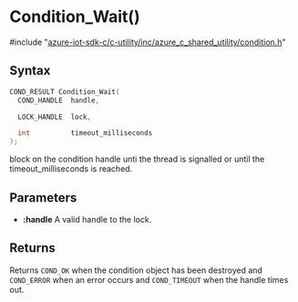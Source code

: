 # Condition_Wait()

\#include "[azure-iot-sdk-c/c-utility/inc/azure_c_shared_utility/condition.h](../iot-c-ref-condition-h.md)"  

## Syntax

```C
COND_RESULT Condition_Wait(
  COND_HANDLE  handle,

  LOCK_HANDLE  lock,

  int          timeout_milliseconds
);
```

block on the condition handle unti the thread is signalled or until the timeout_milliseconds is reached.

## Parameters
* **:handle** A valid handle to the lock.

## Returns
Returns `COND_OK` when the condition object has been destroyed and `COND_ERROR` when an error occurs and `COND_TIMEOUT` when the handle times out.

